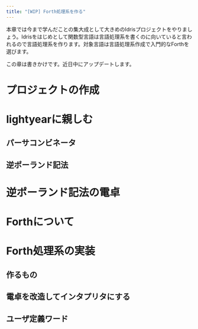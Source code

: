 ```yaml
---
title: "[WIP] Forth処理系を作る"
---
```


本章では今まで学んだことの集大成として大きめのIdrisプロジェクトをやりましょう。Idrisをはじめとして関数型言語は言語処理系を書くのに向いていると言われるので言語処理系を作ります。対象言語は言語処理系作成で入門的なForthを選びます。

この章は書きかけです。近日中にアップデートします。

# プロジェクトの作成
# lightyearに親しむ
## パーサコンビネータ
## 逆ポーランド記法
# 逆ポーランド記法の電卓
# Forthについて
# Forth処理系の実装
## 作るもの
## 電卓を改造してインタプリタにする
## ユーザ定義ワード

